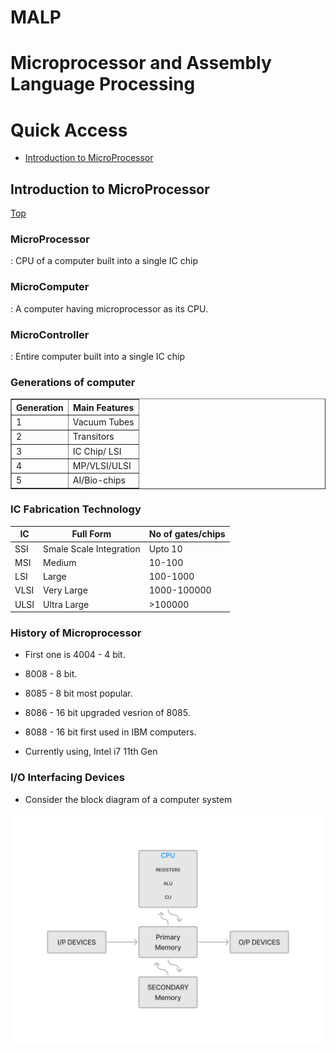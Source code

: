 # MALP

# Microprocessor and Assembly Language Processing

# Quick Access

- [Introduction to MicroProcessor](#introduction-to-microprocessor)

## Introduction to MicroProcessor

[Top](#quick-access)

### MicroProcessor

: CPU of a computer built into a single IC chip

### MicroComputer

: A computer having microprocessor as its CPU.

### MicroController

: Entire computer built into a single IC chip

### Generations of computer

<table border=1>
<tr><th>Generation</th><th>Main Features</th></tr>
<tr><td>1</td><td>Vacuum Tubes</td></tr>
<tr><td>2</td><td>Transitors</td></tr>
<tr><td>3</td><td>IC Chip/ LSI </td></tr>
<tr><td>4</td><td>MP/VLSI/ULSI </td></tr>
<tr><td>5</td><td>AI/Bio-chips </td></tr>
</table>

### IC Fabrication Technology

| IC   | Full Form               | No of gates/chips |
| ---- | ----------------------- | ----------------- |
| SSI  | Smale Scale Integration | Upto 10           |
| MSI  | Medium                  | 10-100            |
| LSI  | Large                   | 100-1000          |
| VLSI | Very Large              | 1000-100000       |
| ULSI | Ultra Large             | >100000           |

### History of Microprocessor

- First one is 4004 - 4 bit.
- 8008 - 8 bit.
- 8085 - 8 bit most popular.
- 8086 - 16 bit upgraded vesrion of 8085.
- 8088 - 16 bit first used in IBM computers.

- Currently using, Intel i7 11th Gen

### I/O Interfacing Devices

- Consider the block diagram of a computer system

![Block Diagram](PicsReadMe/BlockDiagramOfComputer.png)
